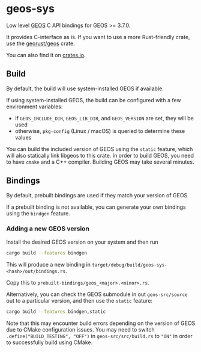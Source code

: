 # geos-sys

Low level [GEOS](https://libgeos.org/) C API bindings for GEOS >= 3.7.0.

It provides C-interface as is. If you want to use a more Rust-friendly crate,
use the [georust/geos](https://github.com/georust/geos) crate.

You can also find it on [crates.io](https://crates.io/crates/geos).


## Build

By default, the build will use system-installed GEOS if available.

If using system-installed GEOS, the build can be configured with a few
environment variables:
* If `GEOS_INCLUDE_DIR`, `GEOS_LIB_DIR`, and `GEOS_VERSION` are set, they will
  be used
* otherwise, `pkg-config` (Linux / macOS) is queried to determine these values

You can build the included version of GEOS using the `static` feature, which
will also statically link libgeos to this crate.  In order to build GEOS, you
need to have `cmake` and a C++ compiler.  Building GEOS may take several minutes.


## Bindings

By default, prebuilt bindings are used if they match your version of GEOS.

If a prebuilt binding is not available, you can generate your own bindings using
the `bindgen` feature.

### Adding a new GEOS version

Install the desired GEOS version on your system and then run

```bash
cargo build --features bindgen
```

This will produce a new binding in `target/debug/build/geos-sys-<hash>/out/bindings.rs`.

Copy this to `prebuilt-bindings/geos_<major>.<minor>.rs`.


Alternatively, you can check the GEOS submodule in out `geos-src/source` out
to a particular version, and then use the `static` feature:

```bash
cargo build --features bindgen,static
```

Note that this may encounter build errors depending on the version of GEOS due
to CMake configuration issues.  You may need to switch
`.define("BUILD_TESTING", "OFF")` in `geos-src/src/build.rs` to `"ON"` in order
to successfully build using CMake.